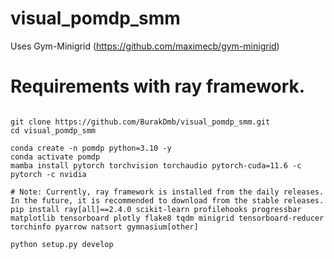 # visual_pomdp_smm

Uses Gym-Minigrid (https://github.com/maximecb/gym-minigrid)

# Requirements with ray framework.

```

git clone https://github.com/BurakDmb/visual_pomdp_smm.git
cd visual_pomdp_smm

conda create -n pomdp python=3.10 -y
conda activate pomdp
mamba install pytorch torchvision torchaudio pytorch-cuda=11.6 -c pytorch -c nvidia

# Note: Currently, ray framework is installed from the daily releases. In the future, it is recommended to download from the stable releases.
pip install ray[all]==2.4.0 scikit-learn profilehooks progressbar matplotlib tensorboard plotly flake8 tqdm minigrid tensorboard-reducer torchinfo pyarrow natsort gymnasium[other]

python setup.py develop
```